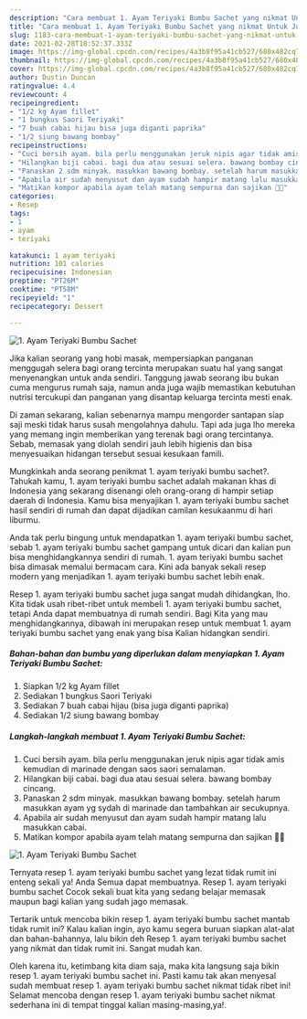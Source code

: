 ```yaml
---
description: "Cara membuat 1. Ayam Teriyaki Bumbu Sachet yang nikmat Untuk Jualan"
title: "Cara membuat 1. Ayam Teriyaki Bumbu Sachet yang nikmat Untuk Jualan"
slug: 1183-cara-membuat-1-ayam-teriyaki-bumbu-sachet-yang-nikmat-untuk-jualan
date: 2021-02-28T18:52:37.333Z
image: https://img-global.cpcdn.com/recipes/4a3b8f95a41cb527/680x482cq70/1-ayam-teriyaki-bumbu-sachet-foto-resep-utama.jpg
thumbnail: https://img-global.cpcdn.com/recipes/4a3b8f95a41cb527/680x482cq70/1-ayam-teriyaki-bumbu-sachet-foto-resep-utama.jpg
cover: https://img-global.cpcdn.com/recipes/4a3b8f95a41cb527/680x482cq70/1-ayam-teriyaki-bumbu-sachet-foto-resep-utama.jpg
author: Dustin Duncan
ratingvalue: 4.4
reviewcount: 4
recipeingredient:
- "1/2 kg Ayam fillet"
- "1 bungkus Saori Teriyaki"
- "7 buah cabai hijau bisa juga diganti paprika"
- "1/2 siung bawang bombay"
recipeinstructions:
- "Cuci bersih ayam. bila perlu menggunakan jeruk nipis agar tidak amis kemudian di marinade dengan saos saori semalaman."
- "Hilangkan biji cabai. bagi dua atau sesuai selera. bawang bombay cincang."
- "Panaskan 2 sdm minyak. masukkan bawang bombay. setelah harum masukkan ayam yg sydah di marinade dan tambahkan air secukupnya."
- "Apabila air sudah menyusut dan ayam sudah hampir matang lalu masukkan cabai."
- "Matikan kompor apabila ayam telah matang sempurna dan sajikan 👌🏽"
categories:
- Resep
tags:
- 1
- ayam
- teriyaki

katakunci: 1 ayam teriyaki 
nutrition: 101 calories
recipecuisine: Indonesian
preptime: "PT26M"
cooktime: "PT58M"
recipeyield: "1"
recipecategory: Dessert

---
```



![1. Ayam Teriyaki Bumbu Sachet](https://img-global.cpcdn.com/recipes/4a3b8f95a41cb527/680x482cq70/1-ayam-teriyaki-bumbu-sachet-foto-resep-utama.jpg)

Jika kalian seorang yang hobi masak, mempersiapkan panganan menggugah selera bagi orang tercinta merupakan suatu hal yang sangat menyenangkan untuk anda sendiri. Tanggung jawab seorang ibu bukan cuma mengurus rumah saja, namun anda juga wajib memastikan kebutuhan nutrisi tercukupi dan panganan yang disantap keluarga tercinta mesti enak.

Di zaman  sekarang, kalian sebenarnya mampu mengorder santapan siap saji meski tidak harus susah mengolahnya dahulu. Tapi ada juga lho mereka yang memang ingin memberikan yang terenak bagi orang tercintanya. Sebab, memasak yang diolah sendiri jauh lebih higienis dan bisa menyesuaikan hidangan tersebut sesuai kesukaan famili. 



Mungkinkah anda seorang penikmat 1. ayam teriyaki bumbu sachet?. Tahukah kamu, 1. ayam teriyaki bumbu sachet adalah makanan khas di Indonesia yang sekarang disenangi oleh orang-orang di hampir setiap daerah di Indonesia. Kamu bisa menyajikan 1. ayam teriyaki bumbu sachet hasil sendiri di rumah dan dapat dijadikan camilan kesukaanmu di hari liburmu.

Anda tak perlu bingung untuk mendapatkan 1. ayam teriyaki bumbu sachet, sebab 1. ayam teriyaki bumbu sachet gampang untuk dicari dan kalian pun bisa menghidangkannya sendiri di rumah. 1. ayam teriyaki bumbu sachet bisa dimasak memalui bermacam cara. Kini ada banyak sekali resep modern yang menjadikan 1. ayam teriyaki bumbu sachet lebih enak.

Resep 1. ayam teriyaki bumbu sachet juga sangat mudah dihidangkan, lho. Kita tidak usah ribet-ribet untuk membeli 1. ayam teriyaki bumbu sachet, tetapi Anda dapat membuatnya di rumah sendiri. Bagi Kita yang mau menghidangkannya, dibawah ini merupakan resep untuk membuat 1. ayam teriyaki bumbu sachet yang enak yang bisa Kalian hidangkan sendiri.

<!--inarticleads1-->

##### Bahan-bahan dan bumbu yang diperlukan dalam menyiapkan 1. Ayam Teriyaki Bumbu Sachet:

1. Siapkan 1/2 kg Ayam fillet
1. Sediakan 1 bungkus Saori Teriyaki
1. Sediakan 7 buah cabai hijau (bisa juga diganti paprika)
1. Sediakan 1/2 siung bawang bombay




<!--inarticleads2-->

##### Langkah-langkah membuat 1. Ayam Teriyaki Bumbu Sachet:

1. Cuci bersih ayam. bila perlu menggunakan jeruk nipis agar tidak amis kemudian di marinade dengan saos saori semalaman.
1. Hilangkan biji cabai. bagi dua atau sesuai selera. bawang bombay cincang.
1. Panaskan 2 sdm minyak. masukkan bawang bombay. setelah harum masukkan ayam yg sydah di marinade dan tambahkan air secukupnya.
1. Apabila air sudah menyusut dan ayam sudah hampir matang lalu masukkan cabai.
1. Matikan kompor apabila ayam telah matang sempurna dan sajikan 👌🏽
<img src="https://img-global.cpcdn.com/steps/76b6f52b837c46c3/160x128cq70/1-ayam-teriyaki-bumbu-sachet-langkah-memasak-5-foto.jpg" alt="1. Ayam Teriyaki Bumbu Sachet">



Ternyata resep 1. ayam teriyaki bumbu sachet yang lezat tidak rumit ini enteng sekali ya! Anda Semua dapat membuatnya. Resep 1. ayam teriyaki bumbu sachet Cocok sekali buat kita yang sedang belajar memasak maupun bagi kalian yang sudah jago memasak.

Tertarik untuk mencoba bikin resep 1. ayam teriyaki bumbu sachet mantab tidak rumit ini? Kalau kalian ingin, ayo kamu segera buruan siapkan alat-alat dan bahan-bahannya, lalu bikin deh Resep 1. ayam teriyaki bumbu sachet yang nikmat dan tidak rumit ini. Sangat mudah kan. 

Oleh karena itu, ketimbang kita diam saja, maka kita langsung saja bikin resep 1. ayam teriyaki bumbu sachet ini. Pasti kamu tak akan menyesal sudah membuat resep 1. ayam teriyaki bumbu sachet nikmat tidak ribet ini! Selamat mencoba dengan resep 1. ayam teriyaki bumbu sachet nikmat sederhana ini di tempat tinggal kalian masing-masing,ya!.

